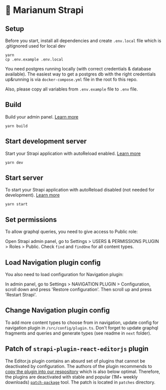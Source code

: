 # 🚀 Marianum Strapi

## Setup

Before you start, install all dependencies and create `.env.local` file which is .gitignored used for local dev

```
yarn
cp .env.example .env.local
```

You need postgres running locally (with correct credentials & database available). The easiest way to get a postgres db with the right credentials up&running is via `docker-compose.yml` file in the root fo this repo.

Also, please copy all variables from `.env.example` file to `.env` file.

## Build

Build your admin panel. [Learn more](https://docs.strapi.io/developer-docs/latest/developer-resources/cli/CLI.html#strapi-build)

```
yarn build
```

## Start development server

Start your Strapi application with autoReload enabled. [Learn more](https://docs.strapi.io/developer-docs/latest/developer-resources/cli/CLI.html#strapi-develop)

```
yarn dev
```

## Start server

To start your Strapi application with autoReload disabled (not needed for development). [Learn more](https://docs.strapi.io/developer-docs/latest/developer-resources/cli/CLI.html#strapi-start)

```
yarn start
```

## Set permissions

To allow graphql queries, you need to give access to Public role:

Open Strapi admin panel, go to Settings > USERS & PERMISSIONS PLUGIN > Roles > Public. Check `find` and `findOne` for all content types.

## Load Navigation plugin config

You also need to load configuration for Navigation plugin:

In admin panel, go to Settings > NAVIGATION PLUGIN > Configuration, scroll down and press 'Restore configuration'. Then scroll up and press 'Restart Strapi'.

## Change Navigation plugin config

To add more content types to choose from in navigation, update config for navigation plugin in `/src/config/plugin.ts`. Don't forget to update graphql fragments and queries and generate types (see readme in `next` folder).

## Patch of `strapi-plugin-react-editorjs` plugin

The Editor.js plugin contains an absurd set of plugins that cannot be deactivated by configuration. The authors of the plugin recommends to [copy the plugin into our respository](https://github.com/melishev/strapi-plugin-react-editorjs/blob/0451ecca84f569539538e40737045ee865a888b2/README.md#%EF%B8%8F-how-to-extenddevelop-this-plugin-optional) which is also below optimal. Therefore, the plugins are deactivated with stable and popular (1M+ weekly downloads) [`patch-package`](https://www.npmjs.com/package/patch-package) tool. The patch is located in `patches` directory.   
